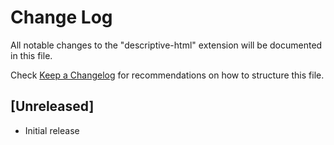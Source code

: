 # Change Log

All notable changes to the "descriptive-html" extension will be documented in this file.

Check [Keep a Changelog](http://keepachangelog.com/) for recommendations on how to structure this file.

## [Unreleased]

- Initial release